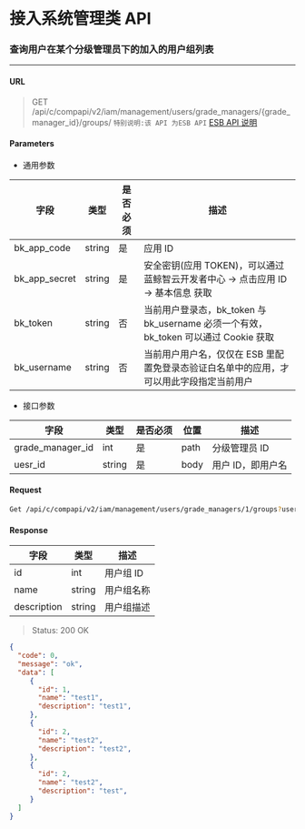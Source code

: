 # 接入系统管理类 API
### 查询用户在某个分级管理员下的加入的用户组列表

-------

#### URL

> GET /api/c/compapi/v2/iam/management/users/grade_managers/{grade_manager_id}/groups/
> `特别说明:该 API 为ESB API` [ESB API 说明](../01-Overview/01-BackendAPIvsESBAPI.md)


#### Parameters

* 通用参数

| 字段 |  类型 |是否必须  | 描述  |
|--------|--------|--------|--------|
|bk_app_code|string|是|应用 ID|
|bk_app_secret|string|是|安全密钥(应用 TOKEN)，可以通过 蓝鲸智云开发者中心 -> 点击应用 ID -> 基本信息 获取|
|bk_token|string|否|当前用户登录态，bk_token 与 bk_username 必须一个有效，bk_token 可以通过 Cookie 获取|
|bk_username|string|否|当前用户用户名，仅仅在 ESB 里配置免登录态验证白名单中的应用，才可以用此字段指定当前用户|

* 接口参数

| 字段 |  类型 |是否必须  | 位置 |描述  |
|--------|--------|--------|--------|--------|
| grade_manager_id | int | 是 | path | 分级管理员 ID |
| uesr_id | string | 是 | body | 用户 ID，即用户名 |

#### Request
```bash
Get /api/c/compapi/v2/iam/management/users/grade_managers/1/groups?user_id=admin
```

#### Response

| 字段      | 类型      | 描述      |
|-----------|-----------|-----------|
| id   | int     | 用户组 ID |
| name | string | 用户组名称 |
| description | string | 用户组描述 |


> Status: 200 OK

```json
{
  "code": 0,
  "message": "ok",
  "data": [
     {
       "id": 1,
       "name": "test1",
       "description": "test1",
     },
     {
       "id": 2,
       "name": "test2",
       "description": "test2",
     },
     {
       "id": 2,
       "name": "test2",
       "description": "test",
     }
  ]
}
```
